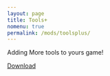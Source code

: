 ```yaml
---
layout: page
title: Tools+
nomenu: true
permalink: /mods/toolsplus/
---
```

Adding More tools to yours game!

[Download](http://craftxbox.tk/mods/toolsplus/tools+.exe)
